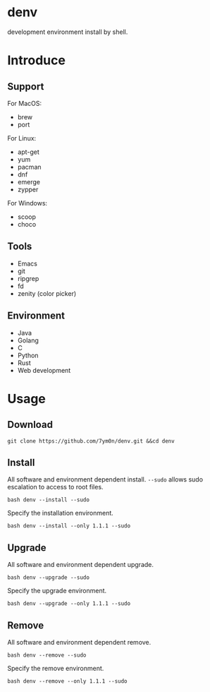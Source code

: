 # denv
development environment install by shell.
# Introduce
## Support
For MacOS:
- brew
- port

For Linux:
- apt-get
- yum
- pacman
- dnf
- emerge
- zypper

For Windows:
- scoop
- choco

## Tools
- Emacs
- git
- ripgrep
- fd
- zenity (color picker)

## Environment
- Java
- Golang
- C
- Python
- Rust
- Web development

# Usage
## Download
```
git clone https://github.com/7ym0n/denv.git &&cd denv
```
## Install
All software and environment dependent install. `--sudo` allows sudo
escalation to access to root files.
```
bash denv --install --sudo
```
Specify the installation environment.
```
bash denv --install --only 1.1.1 --sudo
```

## Upgrade
All software and environment dependent upgrade.
```
bash denv --upgrade --sudo
```
Specify the upgrade environment.
```
bash denv --upgrade --only 1.1.1 --sudo
```

## Remove
All software and environment dependent remove.
```
bash denv --remove --sudo
```
Specify the remove environment.
```
bash denv --remove --only 1.1.1 --sudo
```
